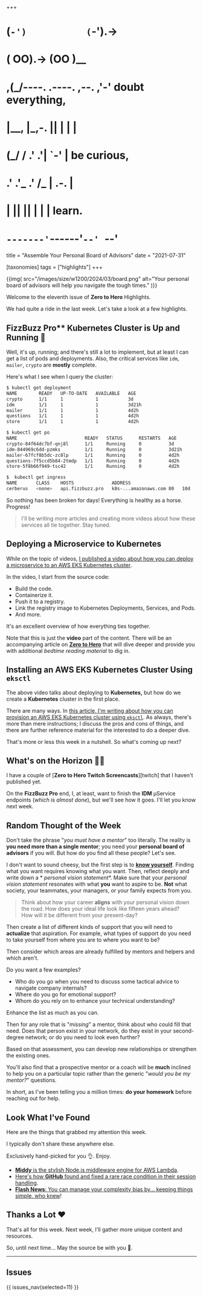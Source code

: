 +++
#   (`-')           (`-').->
#   ( OO).->        (OO )__
# ,(_/----. .----. ,--. ,'-' doubt everything,
# |__,    |\_,-.  ||  | |  |
#  (_/   /    .' .'|  `-'  | be curious,
#  .'  .'_  .'  /_ |  .-.  |
# |       ||      ||  | |  | learn.
# `-------'`------'`--' `--'

title = "Assemble Your Personal Board of Advisors"
date = "2021-07-31"

[taxonomies]
tags = ["highlights"]
+++

{{img(
  src="/images/size/w1200/2024/03/board.png"
  alt="Your personal board of advisors will help you navigate the tough times."
)}}

Welcome to the eleventh issue of **Zero to Hero** Highlights.

We had quite a ride in the last week. Let's take a look at a few highlights.

## FizzBuzz Pro** Kubernetes Cluster is Up and Running 🤘

Well, it's up, running; and there's still a lot to implement, but at least I can
get a list of pods and deployments. Also, the critical services
like `idm`, `mailer`, `crypto` are **mostly** complete.

Here's what I see when I query the cluster:

```bash
$ kubectl get deployment
NAME        READY   UP-TO-DATE   AVAILABLE   AGE
crypto      1/1     1            1           3d
idm         1/1     1            1           3d21h
mailer      1/1     1            1           4d2h
questions   1/1     1            1           4d2h
store       1/1     1            1           4d2h

$ kubectl get po
NAME                         READY   STATUS      RESTARTS   AGE
crypto-84f64dc7bf-qnj8l      1/1     Running     0          3d
idm-844969c6dd-pzmks         1/1     Running     0          3d21h
mailer-67fcf8b5dc-zc8lp      1/1     Running     0          4d2h
questions-7f5ccd5b84-2tmdp   1/1     Running     0          4d2h
store-5f8b66f949-tsc42       1/1     Running     0          4d2h

$  kubectl get ingress
NAME       CLASS    HOSTS              ADDRESS 
cerberus   <none>   api.fizzbuzz.pro   k8s-...amazonaws.com 80   10d
```

So nothing has been broken for days! Everything is healthy as a horse. Progress!

> I'll be writing more articles and creating more videos about how these
> services all tie together. Stay tuned.

## Deploying a Microservice to Kubernetes

While on the topic of videos, [I published a video about how you can deploy a 
microservice to an AWS EKS Kubernetes cluster][spire].

[spire]: @/spire/_index.md

In the video, I start from the source code:

* Build the code.
* Containerize it.
* Push it to a registry.
* Link the registry image to Kubernetes Deployments, Services, and Pods.
* And more.

It's an excellent overview of how everything ties together.

Note that this is just the **video** part of the content. There will be an
accompanying article on [**Zero to Hero**][home] that will dive deeper and 
provide you with additional *bedtime reading material* to dig in.

[home]: @/_index.md

## Installing an AWS EKS Kubernetes Cluster Using `eksctl`

The above video talks about deploying to **Kubernetes,** but how do we create a
**Kubernetes** cluster in the first place.

There are many ways.
In [this article, I'm writing about how you can provision an AWS EKS 
Kubernetes cluster using `eksctl`][eksctl].
As always, there's more than mere instructions; I discuss the pros and cons of
things, and there are further reference material for the interested to do a
deeper dive.

That's more or less this week in a nutshell. So what's coming up next?

[eksctl]: @/vadideki-geyik/geyik-academy/k8s101/how-to-install-an-aws-eks-cluster-using-eksctl.md

## What's on the Horizon 👩‍🍳

I have a couple of [**Zero to Hero Twitch Screencasts**][twitch] that I 
haven't published yet.

On the **FizzBuzz Pro** end, I, at least, want to finish the **IDM** µService 
endpoints (*which is almost done*), but we'll see how it goes. 
I'll let you know next week.

## Random Thought of the Week

Don't take the phrase "*you must have a mentor*" too literally. The reality is 
**you need more than a single mentor**; you need your **personal board of
advisors** if you will. But how do you find all these people? Let's see.

I don't want to sound cheesy, but the first step is to 
[**know yourself**][issue-0003]. Finding what you
want requires knowing what you want. Then, reflect deeply and write down a *
*personal vision statement**. Make sure that your *personal vision statement*
resonates with what **you** want to aspire to be. **Not** what society, your
teammates, your managers, or your family expects from you.

[issue-0003]: @/highlights/issue-0003.md

> Think about how your career **aligns** with your personal vision down the
> road. How does your ideal life look like fifteen years ahead?  
> How will it be different from your present-day?

Then create a list of different kinds of support that you will need to 
**actualize** that aspiration. For example, what types of support do you need to
take yourself from where you are to where you want to be?

Then consider which areas are already fulfilled by mentors and helpers and which
aren't.

Do you want a few examples?

* Who do you go when you need to discuss some tactical advice to navigate
  company internals?
* Where do you go for emotional support?
* Whom do you rely on to enhance your technical understanding?

Enhance the list as much as you can.

Then for any role that is "*missing*" a mentor, think about who could fill that
need. Does that person exist in your network, do they exist in your
second-degree network; or do you need to look even further?

Based on that assessment, you can develop new relationships or strengthen the
existing ones.

You'll also find that a prospective mentor or a coach will be **much** inclined
to help you on a particular topic rather than the generic "*would you be my
mentor?*" questions.

In short, as I've been telling you a million times: **do your homework** before
reaching out for help.

## Look What I've Found

Here are the things that grabbed my attention this week.

I typically don't share these anywhere else.

Exclusively hand-picked for you 👌. Enjoy.

* [**Middy** is the stylish Node.js middleware engine for AWS Lambda][middy].
* [Here's how **GitHub** found and fixed a rare race condition in their 
  session handling][race].
* [**Flash News**: You can manage your complexity bias by... keeping things 
  simple, who knew][nesslabs]!

[middy]: https://github.com/middyjs/middy
[race]: https://github.blog/2021-03-18-how-we-found-and-fixed-a-rare-race-condition-in-our-session-handling/
[nesslabs]: https://nesslabs.com/power-of-simplicity-complexity-bias

## Thanks a Lot ❤️

That's all for this week. Next week, I'll gather more unique content and resources.

So, until next time... May the source be with you 🦄.

--------

## Issues

{{ issues_nav(selected=11) }}
